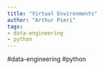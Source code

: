 ```yaml
---
title: "Virtual Environments"
author: "Arthur Pieri"
tags: 
- data-engineering
- python
---
```

#data-engineering #python 